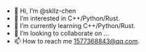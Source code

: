 - 👋 Hi, I’m @skllz-chen
- 👀 I’m interested in C++/Python/Rust.
- 🌱 I’m currently learning C++/Python/Rust.
- 💞️ I’m looking to collaborate on ...
- 📫 How to reach me 1577368843@qq.com.

<!---
skllz-chen/skllz-chen is a ✨ special ✨ repository because its `README.md` (this file) appears on your GitHub profile.
You can click the Preview link to take a look at your changes.
--->
